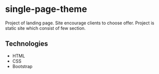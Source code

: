 # single-page-theme
Project of landing page. Site encourage clients to choose offer. Project is static site which consist of few section. 

## Technologies
- HTML
- CSS
- Bootstrap
